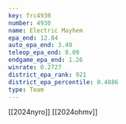 ```yaml
---
key: frc4930
number: 4930
name: Electric Mayhem
epa_end: 12.84
auto_epa_end: 3.49
teleop_epa_end: 8.09
endgame_epa_end: 1.26
winrate: 0.2727
district_epa_rank: 921
district_epa_percentile: 0.4886
type: Team
---
```

[[2024nyro]]
[[2024ohmv]]

